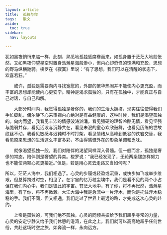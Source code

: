 ```yaml
---
layout: article 
title:  孤独与你
tags:   散文
aside:
  toc: true
sidebar:
  nav: layouts

---
```


​		犹如黑夜悄悄来临一样，此刻，熟悉地孤独感席卷而来，如孤身置于茫茫大地般怅然，又如黑夜仰望星空时置身浩瀚星海般渺小，但内心却奇怪的饱满和充盈，思想的野马纵横驰骋。梭罗在《寂寞》里说：“有了思想，我们可以在清醒的状态下，欢喜若狂。”

　　或许，孤独是需要向内寻找宽慰的，外部的繁华热闹并不能使内心更充盈，而丰富的思想却能使内心更安宁。精神是渴求孤独的，只有在孤独中，才能真正与自己对话，与自己和解。

　　大部分时间内，我觉得孤独是奢侈的，我们的生活太拥挤，现实往往使得我们手忙脚乱，偶尔静下心来审视内心绝对是有益健康的，这种时候，我们是渴望孤独的。向内而望，我看见丰沛的情感波涛汹涌，看见强硬的理智冷酷无情，看见坚强与脆弱并存，看见活泼与沉静共在，看见未泯的童心欢欣鼓舞，也看见历练的世故纹丝不动。我看见敏感与迟钝时不时打架，看见情绪从高峰到低谷的跌宕交替，我看见原来思想的生活这么丰富多彩，不由得感慨外在的形象单调和乏味。

　　就像渴望孤独一般，我们对陪伴的渴望同样深入骨髓。但一般而言，孤独是奢侈的常态，陪伴则是奢望的异类。梭罗说：“我已经发现了，无论两条腿怎样努力也不能使两颗心灵更接近。”但是，若是用心灵去走路又当如何呢？

​		所以，茫茫人海中，我们相遇了。心灵的步履或轻盈或沉重，或快步如飞或举步维艰，但总算跨过时空，相见了。在宇宙的亿万粒尘埃中，我们是看不见的两个小占但在我们内心中，我们是彼此的宇宙。苍茫大地中，有了你，将不再怅然，浩瀚星海里，有了你，将不再微渺。大江大海中我是急流中一片浮木，而你是托住浮木稳稳的手。我们不同，但又相通，我们走过了世界上最远的路，才完成这次心灵的赴约。

　　上帝是孤独的，可我们绝不孤独，心灵的同频共振给予我们超乎寻常的力量，心灵的安定宁静又给予我们休憩的港湾，在此之上，我们就可以高高地超乎任何世俗，共赴这场时空之旅，如奔流一样，永向远方。
